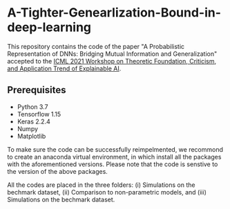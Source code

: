 # A-Tighter-Genearlization-Bound-in-deep-learning


This repository contains the code of the paper "A Probabilistic Representation of DNNs: Bridging Mutual Information and Generalization" accepted to the [ICML 2021 Workshop on Theoretic Foundation, Criticism, and Application Trend of Explainable AI](https://icml2021-xai.github.io/). 


## Prerequisites
* Python 3.7
* Tensorflow 1.15
* Keras 2.2.4
* Numpy
* Matplotlib

To make sure the code can be successfully reimpelmented, we recommond to create an anaconda virtual environment, in which install all the packages with the aforementioned versions. Please note that the code is senstive to the version of the above packages. 

All the codes are placed in the three folders: (i) Simulations on the bechmark dataset, (ii) Comparison to non-parametric models, and (iii) Simulations on the bechmark dataset.
